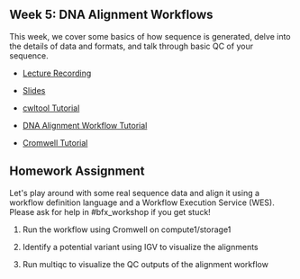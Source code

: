 ## Week 5: DNA Alignment Workflows

This week, we cover some basics of how sequence is generated, delve into the details of data and formats, and talk through basic QC of your sequence.

- [Lecture Recording](https://wustl.box.com/s/7lbbspa88zdgc8jhh2es6tognuyjcit3)

- [Slides](https://github.com/genome/bfx-workshop/blob/master/lectures/week_05/bfx_workshop_05_alignment.pdf)

- [cwltool Tutorial](https://github.com/genome/bfx-workshop/blob/master/lectures/week_05/example_walkthrough.md)

- [DNA Alignment Workflow Tutorial](https://github.com/genome/bfx-workshop/blob/master/lectures/week_05/bfx_workshop_05_alignment.ipynb)

- [Cromwell Tutorial](https://github.com/genome/bfx-workshop/blob/master/lectures/week_05/example_walkthrough.md)

## Homework Assignment

Let's play around with some real sequence data and align it using a workflow definition language and a Workflow Execution Service (WES).  Please ask for help in #bfx_workshop if you get stuck!

1) Run the workflow using Cromwell on compute1/storage1

2) Identify a potential variant using IGV to visualize the alignments

3) Run multiqc to visualize the QC outputs of the alignment workflow
